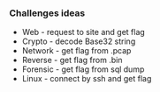 ### Challenges ideas
 - Web - request to site and get flag
 - Crypto - decode Base32 string
 - Network - get flag from .pcap
 - Reverse - get flag from .bin
 - Forensic - get flag from sql dump
 - Linux - connect by ssh and get flag